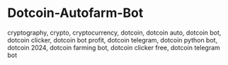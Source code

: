 # Dotcoin-Autofarm-Bot
cryptography, crypto, cryptocurrency, dotcoin, dotcoin auto, dotcoin bot, dotcoin clicker, dotcoin bot profit, dotcoin telegram, dotcoin python bot, dotcoin 2024, dotcoin farming bot, dotcoin clicker free, dotcoin telegram bot

